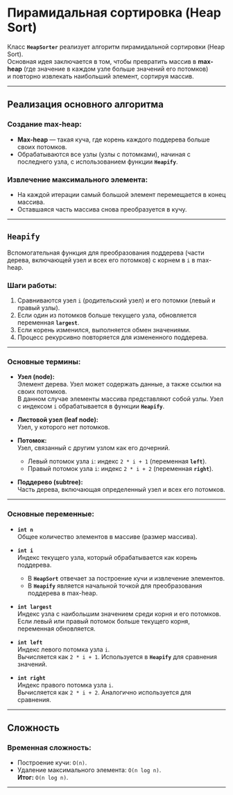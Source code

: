 # Пирамидальная сортировка (Heap Sort)

Класс **`HeapSorter`** реализует алгоритм пирамидальной сортировки (Heap Sort).  
Основная идея заключается в том, чтобы превратить массив в **max-heap** 
(где значение в каждом узле больше значений его потомков)  
и повторно извлекать наибольший элемент, сортируя массив.

---

## Реализация основного алгоритма

### Создание **max-heap**:
- **Max-heap** — такая куча, где корень каждого поддерева больше своих потомков.
- Обрабатываются все узлы (узлы с потомками), начиная с последнего  узла, 
с использованием функции **`Heapify`**.

### Извлечение максимального элемента:
- На каждой итерации самый большой элемент перемещается в конец массива.
- Оставшаяся часть массива снова преобразуется в кучу.

---

## `Heapify`

Вспомогательная функция для преобразования поддерева (части дерева, включающей узел и всех его потомков)
с корнем в `i` в max-heap.

### Шаги работы:
1. Сравниваются узел `i` (родительский узел) и его потомки (левый и правый узлы).
2. Если один из потомков больше текущего узла, обновляется переменная **`largest`**.
3. Если корень изменился, выполняется обмен значениями.
4. Процесс рекурсивно повторяется для измененного поддерева.

---

### Основные термины:

- **Узел (node):**  
  Элемент дерева. Узел может содержать данные, а также ссылки на своих потомков.  
  В данном случае элементы массива представляют собой узлы. Узел с индексом `i` обрабатывается в функции **`Heapify`**.

- **Листовой узел (leaf node):**  
  Узел, у которого нет потомков.  
  
- **Потомок:**  
  Узел, связанный с другим узлом как его дочерний.
    - Левый потомок узла `i`: индекс `2 * i + 1` (переменная **`left`**).
    - Правый потомок узла `i`: индекс `2 * i + 2` (переменная **`right`**).

- **Поддерево (subtree):**  
  Часть дерева, включающая определенный узел и всех его потомков.  

---

### Основные переменные:

- **`int n`**  
  Общее количество элементов в массиве (размер массива).  

- **`int i`**  
  Индекс текущего узла, который обрабатывается как корень поддерева.
    - В **`HeapSort`** отвечает за построение кучи и извлечение элементов.
    - В **`Heapify`** является начальной точкой для преобразования поддерева в max-heap.

- **`int largest`**  
  Индекс узла с наибольшим значением среди корня и его потомков.  
  Если левый или правый потомок больше текущего корня, переменная обновляется.

- **`int left`**  
  Индекс левого потомка узла `i`.  
  Вычисляется как `2 * i + 1`. Используется в **`Heapify`** для сравнения значений.

- **`int right`**  
  Индекс правого потомка узла `i`.  
  Вычисляется как `2 * i + 2`. Аналогично используется для сравнения.

---

## Сложность

### Временная сложность:
- Построение кучи: `O(n)`.
- Удаление максимального элемента: `O(n log n)`.  
  **Итог:** `O(n log n)`.

---